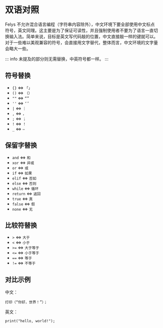# 双语对照

Felys 不允许混合语言编程（字符串内容除外），中文环境下要全部使用中文标点符号，英文同理。这主要是为了保证可读性，并且强制使用者不要为了语言一直切换输入法。简单来说，目标是英文写代码敲的位置，中文直接敲一样的键就可以。对于一些难以美观兼容的符号，会直接用文字替代，整体而言，中文环境的文字量会略大一些。

::: info
未提及的部分则无需替换，中英符号都一样。
:::

## 符号替换

- `{}` <=> `「」`
- `()` <=> `（）`
- `""` <=> `“”`
- `''` <=> `‘’`
- `|` <=> `｜`
- `,` <=> `，`
- `;` <=> `；`
- `!` <=> `！`
- `_` <=> `—` 

## 保留字替换

- `and` <=> `和`
- `xor` <=> `异或`
- `or` <=> `或`
- `if` <=> `如果`
- `elif` <=> `否如`
- `else` <=> `否则`
- `while` <=> `循环`
- `return` <=> `返回`
- `true` <=> `真`
- `false` <=> `假`
- `none` <=> `无`

## 比较符替换

- `>` <=> `大于`
- `<` <=> `小于`
- `>=` <=> `大于等于`
- `<=` <=> `小于等于`
- `==` <=> `等于`
- `!=` <=> `不等于`

## 对比示例

中文：

```felys
打印（“你好，世界！”）；
```

英文：

```felys
print("hello, world!");
```

